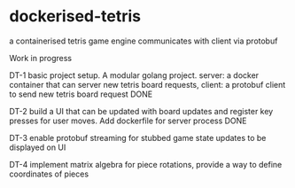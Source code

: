 # dockerised-tetris
a containerised tetris game engine communicates with client via protobuf

Work in progress

DT-1
basic project setup.  A modular golang project.  server: a docker container that can server new tetris board requests, client: a protobuf client to send new tetris board request
DONE

DT-2
build a UI that can be updated with board updates and register key presses for user moves.  Add dockerfile for server process
DONE

DT-3
enable protobuf streaming for stubbed game state updates to be displayed on UI

DT-4
implement matrix algebra for piece rotations, provide a way to define coordinates of pieces
